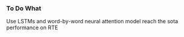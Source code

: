 ### To Do What

Use LSTMs and word-by-word neural attention model reach the sota performance on RTE



